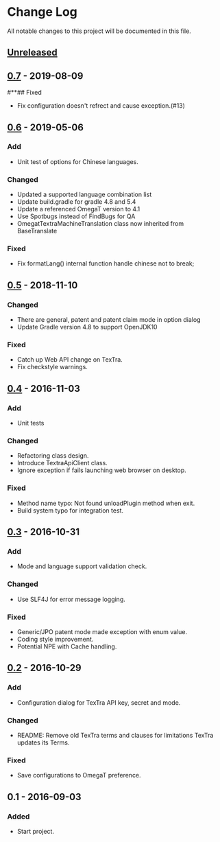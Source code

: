 # Change Log
All notable changes to this project will be documented in this file.

## [Unreleased]

## [0.7] - 2019-08-09
#**## Fixed
- Fix configuration doesn't refrect and cause exception.(#13)

## [0.6] - 2019-05-06
### Add
- Unit test of options for Chinese languages.

### Changed
- Updated a supported language combination list
- Update build.gradle for gradle 4.8 and 5.4
- Update a referenced OmegaT version to 4.1
- Use Spotbugs instead of FindBugs for QA
- OmegatTextraMachineTranslation class now inherited from BaseTranslate

### Fixed
- Fix formatLang() internal function handle chinese not to break;

## [0.5] - 2018-11-10
### Changed
- There are general, patent and patent claim mode in option dialog
- Update Gradle version 4.8 to support OpenJDK10

### Fixed
- Catch up Web API change on TexTra.
- Fix checkstyle warnings.

## [0.4] - 2016-11-03
### Add
- Unit tests

### Changed
- Refactoring class design.
- Introduce TextraApiClient class.
- Ignore exception if fails launching web browser on desktop.

### Fixed
- Method name typo: Not found unloadPlugin method when exit.
- Build system typo for integration test.


## [0.3] - 2016-10-31
### Add
- Mode and language support validation check.

### Changed
- Use SLF4J for error message logging.

### Fixed
- Generic/JPO patent mode made exception with enum value.
- Coding style improvement.
- Potential NPE with Cache handling.


## [0.2] - 2016-10-29
### Add
- Configuration dialog for TexTra API key, secret and mode.

### Changed
- README: Remove old TexTra terms and clauses for limitations
  TexTra updates its Terms.

### Fixed
- Save configurations to OmegaT preference.


## 0.1 - 2016-09-03
### Added
- Start project.

[Unreleased]: https://github.com/miurahr/omegat-markdown-plugin/compare/v0.7...HEAD
[0.7]: https://github.com/miurahr/omegat-markdown-plugin/compare/v0.6...v0.7
[0.6]: https://github.com/miurahr/omegat-markdown-plugin/compare/v0.5...v0.6
[0.5]: https://github.com/miurahr/omegat-markdown-plugin/compare/v0.4...v0.5
[0.4]: https://github.com/miurahr/omegat-markdown-plugin/compare/v0.3...v0.4
[0.3]: https://github.com/miurahr/omegat-markdown-plugin/compare/v0.2...v0.3
[0.2]: https://github.com/miurahr/omegat-markdown-plugin/compare/v0.1...v0.2
